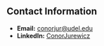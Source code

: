 ## Contact Information

- **Email:** [conorjur@udel.edu](mailto:conorjur@udel.edu)
- **LinkedIn:** [ConorJurewicz](https://www.linkedin.com/in/conor-jurewicz-8538a01b9/)


<!---
ConorJurewicz/ConorJurewicz is a ✨ special ✨ repository because its `README.md` (this file) appears on your GitHub profile.
You can click the Preview link to take a look at your changes.
--->
